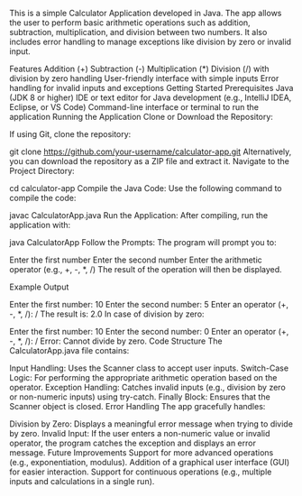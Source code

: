 
This is a simple Calculator Application developed in Java. The app allows the user to perform basic arithmetic operations such as addition, subtraction, multiplication, and division between two numbers. It also includes error handling to manage exceptions like division by zero or invalid input.

Features
Addition (+)
Subtraction (-)
Multiplication (*)
Division (/) with division by zero handling
User-friendly interface with simple inputs
Error handling for invalid inputs and exceptions
Getting Started
Prerequisites
Java (JDK 8 or higher)
IDE or text editor for Java development (e.g., IntelliJ IDEA, Eclipse, or VS Code)
Command-line interface or terminal to run the application
Running the Application
Clone or Download the Repository:

If using Git, clone the repository:

git clone https://github.com/your-username/calculator-app.git
Alternatively, you can download the repository as a ZIP file and extract it.
Navigate to the Project Directory:


cd calculator-app
Compile the Java Code: Use the following command to compile the code:


javac CalculatorApp.java
Run the Application: After compiling, run the application with:


java CalculatorApp
Follow the Prompts: The program will prompt you to:

Enter the first number
Enter the second number
Enter the arithmetic operator (e.g., +, -, *, /)
The result of the operation will then be displayed.

Example Output

Enter the first number: 10
Enter the second number: 5
Enter an operator (+, -, *, /): /
The result is: 2.0
In case of division by zero:


Enter the first number: 10
Enter the second number: 0
Enter an operator (+, -, *, /): /
Error: Cannot divide by zero.
Code Structure
The CalculatorApp.java file contains:

Input Handling: Uses the Scanner class to accept user inputs.
Switch-Case Logic: For performing the appropriate arithmetic operation based on the operator.
Exception Handling: Catches invalid inputs (e.g., division by zero or non-numeric inputs) using try-catch.
Finally Block: Ensures that the Scanner object is closed.
Error Handling
The app gracefully handles:

Division by Zero: Displays a meaningful error message when trying to divide by zero.
Invalid Input: If the user enters a non-numeric value or invalid operator, the program catches the exception and displays an error message.
Future Improvements
Support for more advanced operations (e.g., exponentiation, modulus).
Addition of a graphical user interface (GUI) for easier interaction.
Support for continuous operations (e.g., multiple inputs and calculations in a single run).

